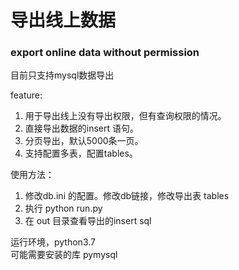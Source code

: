 # 导出线上数据
### export online data without permission
目前只支持mysql数据导出

feature:
1. 用于导出线上没有导出权限，但有查询权限的情况。   
2. 直接导出数据的insert 语句。
3. 分页导出，默认5000条一页。
4. 支持配置多表，配置tables。

使用方法：
1. 修改db.ini 的配置。修改db链接，修改导出表 tables
2. 执行 python run.py
3. 在 out 目录查看导出的insert sql

运行环境，python3.7   
可能需要安装的库 pymysql
